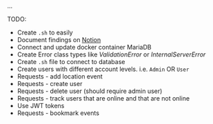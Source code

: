 ...

TODO:
  + Create `.sh` to easily 
  + Document findings on [Notion](https://www.notion.so/login)
  + Connect and update docker container MariaDB
  + Create Error class types like _ValidationError_ or _InternalServerError_
  + Create `.sh` file to connect to database
  + Create users with different account levels. i.e. `Admin` OR `User`
  + Requests - add location event
  + Requests - create user
  + Requests - delete user (should require admin user)
  + Requests - track users that are online and that are not online
  + Use JWT tokens
  + Requests - bookmark events